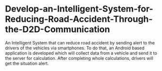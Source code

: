 # Develop-an-Intelligent-System-for-Reducing-Road-Accident-Through-the-D2D-Communication

An Intelligent System that can reduce road accident by sending alert to the drivers of the vehicles via smartphones. To do that, an Android based application is developed which will collect data from a vehicle and send it to the server for calculation. After completing whole calculations, drivers will get the situation alert.
